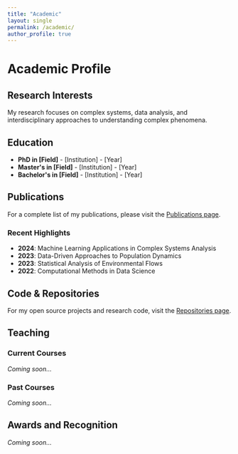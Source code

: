 ```yaml
---
title: "Academic"
layout: single
permalink: /academic/
author_profile: true
---
```


# Academic Profile

## Research Interests

My research focuses on complex systems, data analysis, and interdisciplinary approaches to understanding complex phenomena.

## Education

- **PhD in [Field]** - [Institution] - [Year]
- **Master's in [Field]** - [Institution] - [Year]  
- **Bachelor's in [Field]** - [Institution] - [Year]

## Publications

For a complete list of my publications, please visit the [Publications page](/publications/).

### Recent Highlights

- **2024**: Machine Learning Applications in Complex Systems Analysis
- **2023**: Data-Driven Approaches to Population Dynamics  
- **2023**: Statistical Analysis of Environmental Flows
- **2022**: Computational Methods in Data Science

## Code & Repositories

For my open source projects and research code, visit the [Repositories page](/repositories/).

## Teaching

### Current Courses

*Coming soon...*

### Past Courses

*Coming soon...*

## Awards and Recognition

*Coming soon...*

